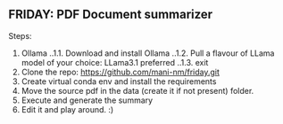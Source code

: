 ## FRIDAY: PDF Document summarizer
Steps:
1. Ollama
..1.1. Download and install Ollama
..1.2. Pull a flavour of LLama model of your choice: LLama3.1 preferred
..1.3. exit
3. Clone the repo: https://github.com/mani-nm/friday.git
4. Create virtual conda env and install the requirements
5. Move the source pdf in the data (create it if not present) folder.
6. Execute and generate the summary
7. Edit it and play around. :)
